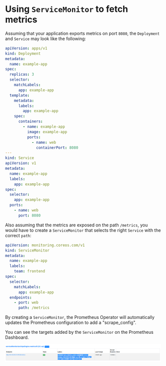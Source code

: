 # Using `ServiceMonitor` to fetch metrics

Assuming that your application exports metrics on port `8080`, the `Deployment` and `Service` may look like the following:

```yaml
apiVersion: apps/v1
kind: Deployment
metadata:
  name: example-app
spec:
  replicas: 3
  selector:
    matchLabels:
      app: example-app
  template:
    metadata:
      labels:
        app: example-app
    spec:
      containers:
        - name: example-app
          image: example-app
          ports:
            - name: web
              containerPort: 8080
---
kind: Service
apiVersion: v1
metadata:
  name: example-app
  labels:
    app: example-app
spec:
  selector:
    app: example-app
  ports:
    - name: web
      port: 8080
```

Also assuming that the metrics are exposed on the path `/metrics`, you would have to create a `ServiceMonitor` that selects the right `Service` with the correct `path`:

```yaml
apiVersion: monitoring.coreos.com/v1
kind: ServiceMonitor
metadata:
  name: example-app
  labels:
    team: frontend
spec:
  selector:
    matchLabels:
      app: example-app
  endpoints:
    - port: web
      path: /metrics
```

By creating a `ServiceMonitor`, the Prometheus Operator will automatically updates the Prometheus configuration to add a "scrape_config".

You can see the targets added by the `ServiceMonitor` on the Prometheus Dashboard.

![image-20230110115616375](./02-service-monitor.assets/image-20230110115616375.png)
